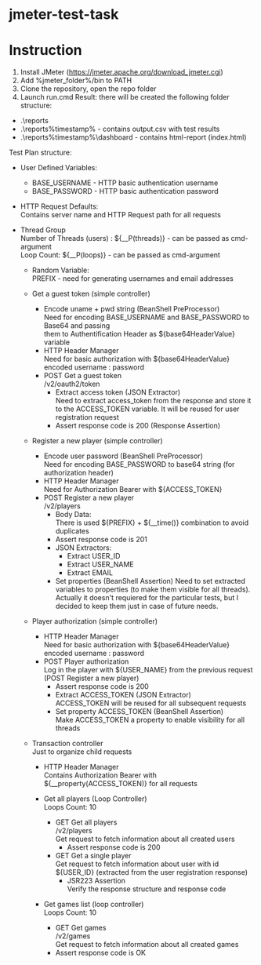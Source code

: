 # jmeter-test-task

# Instruction
1. Install JMeter (https://jmeter.apache.org/download_jmeter.cgi)
2. Add %jmeter_folder%/bin to PATH
3. Clone the repository, open the repo folder
4. Launch run.cmd
Result: there will be created the following folder structure:
* .\reports
* .\reports\%timestamp% - contains output.csv with test results
* .\reports\%timestamp%\dashboard - contains html-report (index.html)

Test Plan structure:
- User Defined Variables:  
    - BASE_USERNAME - HTTP basic authentication username  
    - BASE_PASSWORD - HTTP basic authentication password

- HTTP Request Defaults:  
    Contains server name and HTTP Request path for all requests

- Thread Group  
    Number of Threads (users) : ${__P(threads)} - can be passed as cmd-argument  
    Loop Count:                 ${__P(loops)}   - can be passed as cmd-argument  

    - Random Variable:  
        PREFIX - need for generating usernames and email addresses
    
    - Get a guest token (simple controller)
        - Encode uname + pwd string (BeanShell PreProcessor)  
            Need for encoding BASE_USERNAME and BASE_PASSWORD to Base64 and passing  
            them to Authentification Header as ${base64HeaderValue} variable
        - HTTP Header Manager  
            Need for basic authorization with ${base64HeaderValue} encoded username : password
        - POST Get a guest token  
            /v2/oauth2/token  
            - Extract access token (JSON Extractor)  
                Need to extract access_token from the response and store it to the ACCESS_TOKEN variable. It will be reused for user registration request
            - Assert response code is 200 (Response Assertion)  
  
    - Register a new player (simple controller)
        - Encode user password (BeanShell PreProcessor)  
            Need for encoding BASE_PASSWORD to base64 string (for authorization header)
        - HTTP Header Manager  
            Need for Authorization Bearer with ${ACCESS_TOKEN}
        - POST Register a new player  
            /v2/players  
            - Body Data:  
                There is used ${PREFIX} + ${__time()} combination to avoid duplicates
            - Assert response code is 201
            - JSON Extractors: 
                - Extract USER_ID
                - Extract USER_NAME
                - Extract EMAIL
            - Set properties (BeanShell Assertion) 
                Need to set extracted variables to properties (to make them visible for all threads).  
                Actually it doesn't requiered for the particular tests, but I decided to keep them just in case of future needs.

    - Player authorization (simple controller)
        - HTTP Header Manager  
            Need for basic authorization with ${base64HeaderValue} encoded username : password
        - POST Player authorization  
            Log in the player with ${USER_NAME} from the previous request (POST Register a new player)
            - Assert response code is 200
            - Extract ACCESS_TOKEN (JSON Extractor)  
                ACCESS_TOKEN will be reused for all subsequent requests
            - Set property ACCESS_TOKEN (BeanShell Assertion)  
                Make ACCESS_TOKEN a property to enable visibility for all threads

    - Transaction controller  
        Just to organize child requests
        - HTTP Header Manager  
            Contains Authorization Bearer with ${__property(ACCESS_TOKEN)} for all requests

        - Get all players (Loop Controller)  
            Loops Count: 10  
            - GET Get all players  
                /v2/players  
                Get request to fetch information about all created users
                - Assert response code is 200
            - GET Get a single player  
                Get request to fetch information about user with id ${USER_ID} (extracted from the user registration response)
                - JSR223 Assertion  
                    Verify the response structure and response code
                    
        - Get games list (loop controller)  
            Loops Count: 10  
            - GET Get games  
                /v2/games  
                Get request to fetch information about all created games  
            - Assert response code is OK  
